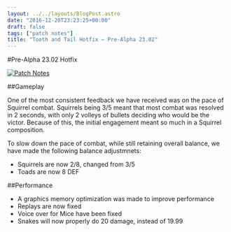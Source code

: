 ```yaml
---
layout: ../../layouts/BlogPost.astro
date: "2016-12-20T23:23:25+00:00"
draft: false
tags: ["patch notes"]
title: "Tooth and Tail Hotfix – Pre-Alpha 23.02"
---
```


#Pre-Alpha 23.02 Hotfix

[![Patch Notes](http://i.imgur.com/UFBNQrf.png "Patch Notes")](http://i.imgur.com/UFBNQrf.png)

##Gameplay

One of the most consistent feedback we have received was on the pace of Squirrel combat. Squirrels being 3/5 meant that most combat was resolved in 2 seconds, with only 2 volleys of bullets deciding who would be the victor. Because of this, the initial engagement meant so much in a Squirrel composition.

To slow down the pace of combat, while still retaining overall balance, we have made the following balance adjustmnets:

- Squirrels are now 2/8, changed from 3/5
- Toads are now 8 DEF

##Performance

- A graphics memory optimization was made to improve performance
- Replays are now fixed
- Voice over for Mice have been fixed
- Snakes will now properly do 20 damage, instead of 19.99
